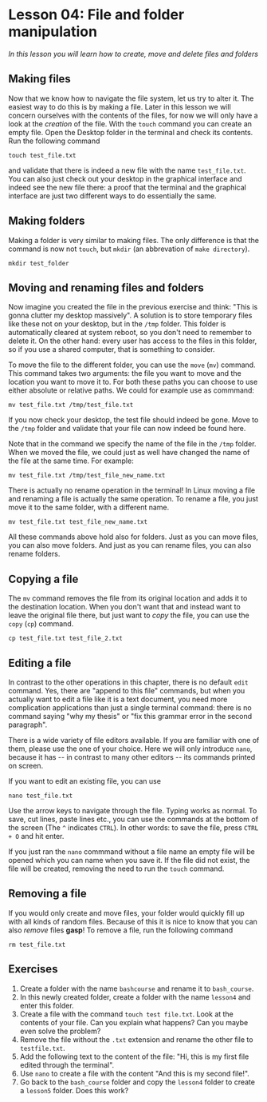 # Lesson 04: File and folder manipulation
*In this lesson you will learn how to create, move and delete files and folders*

## Making files
Now that we know how to navigate the file system, let us try to alter it. The easiest way to do this is by making a file. Later in this lesson we will concern ourselves with the contents of the files, for now we will only have a look at the *creation* of the file. With the `touch` command you can create an empty file. Open the Desktop folder in the terminal and check its contents. Run the following command

```
touch test_file.txt
```

and validate that there is indeed a new file with the name `test_file.txt`. You can also just check out your desktop in the graphical interface and indeed see the new file there: a proof that the terminal and the graphical interface are just two different ways to do essentially the same.

## Making folders
Making a folder is very similar to making files. The only difference is that the command is now not `touch`, but `mkdir` (an abbrevation of `make directory`).

```
mkdir test_folder
```

## Moving and renaming files and folders
Now imagine you created the file in the previous exercise and think: "This is gonna clutter my desktop massively". A solution is to store temporary files like these not on your desktop, but in the `/tmp` folder. This folder is automatically cleared at system reboot, so you don't need to remember to delete it. On the other hand: every user has access to the files in this folder, so if you use a shared computer, that is something to consider.

To move the file to the different folder, you can use the `move` (`mv`) command. This command takes two arguments: the file you want to move and the location you want to move it to. For both these paths you can choose to use either absolute or relative paths. We could for example use as commmand:

```
mv test_file.txt /tmp/test_file.txt
```

If you now check your desktop, the test file should indeed be gone. Move to the `/tmp` folder and validate that your file can now indeed be found here.

Note that in the command we specify the name of the file in the `/tmp` folder. When we moved the file, we could just as well have changed the name of the file at the same time. For example:

```
mv test_file.txt /tmp/test_file_new_name.txt
```

There is actually no rename operation in the terminal! In Linux moving a file and renaming a file is actually the same operation. To rename a file, you just move it to the same folder, with a different name.

```
mv test_file.txt test_file_new_name.txt
```

All these commands above hold also for folders. Just as you can move files, you can also move folders. And just as you can rename files, you can also rename folders.

## Copying a file
The `mv` command removes the file from its original location and adds it to the destination location. When you don't want that and instead want to leave the original file there, but just want to *copy* the file, you can use the `copy` (`cp`) command.

```
cp test_file.txt test_file_2.txt
```

## Editing a file
In contrast to the other operations in this chapter, there is no default `edit` command. Yes, there are "append to this file" commands, but when you actually want to edit a file like it is a text document, you need more complication applications than just a single terminal command: there is no command saying "why my thesis" or "fix this grammar error in the second paragraph".

There is a wide variety of file editors available. If you are familiar with one of them, please use the one of your choice. Here we will only introduce `nano`, because it has -- in contrast to many other editors -- its commands printed on screen.

If you want to edit an existing file, you can use

```
nano test_file.txt
```

Use the arrow keys to navigate through the file. Typing works as normal. To save, cut lines, paste lines etc., you can use the commands at the bottom of the screen (The `^` indicates `CTRL`). In other words: to save the file, press `CTRL + O` and hit enter.

If you just ran the `nano` commmand without a file name an empty file will be opened which you can name when you save it. If the file did not exist, the file will be created, removing the need to run the `touch` command.

## Removing a file
If you would only create and move files, your folder would quickly fill up with all kinds of random files. Because of this it is nice to know that you can also *remove* files **gasp**! To remove a file, run the following command

```
rm test_file.txt
```

## Exercises
1. Create a folder with the name `bashcourse` and rename it to `bash_course`.
2. In this newly created folder, create a folder with the name `lesson4` and enter this folder.
3. Create a file with the command `touch test file.txt`. Look at the contents of your file. Can you explain what happens? Can you maybe even solve the problem?
4. Remove the file without the `.txt` extension and rename the other file to `testfile.txt`.
5. Add the following text to the content of the file: "Hi, this is my first file edited through the terminal".
6. Use `nano` to create a file with the content "And this is my second file!".
7. Go back to the `bash_course` folder and copy the `lesson4` folder to create a `lesson5` folder. Does this work?
